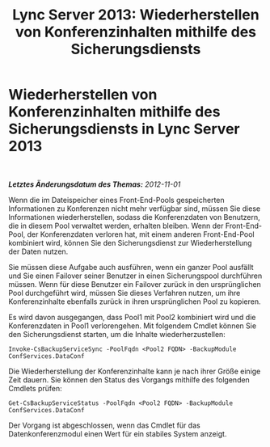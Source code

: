 ﻿---
title: 'Lync Server 2013: Wiederherstellen von Konferenzinhalten mithilfe des Sicherungsdiensts'
TOCTitle: Wiederherstellen von Konferenzinhalten mithilfe des Sicherungsdiensts
ms:assetid: 3e0f18ec-7319-4c07-a59b-2938e7787bc9
ms:mtpsurl: https://technet.microsoft.com/de-de/library/JJ688030(v=OCS.15)
ms:contentKeyID: 49890716
ms.date: 05/19/2016
mtps_version: v=OCS.15
ms.translationtype: HT
---

# Wiederherstellen von Konferenzinhalten mithilfe des Sicherungsdiensts in Lync Server 2013

 

_**Letztes Änderungsdatum des Themas:** 2012-11-01_

Wenn die im Dateispeicher eines Front-End-Pools gespeicherten Informationen zu Konferenzen nicht mehr verfügbar sind, müssen Sie diese Informationen wiederherstellen, sodass die Konferenzdaten von Benutzern, die in diesem Pool verwaltet werden, erhalten bleiben. Wenn der Front-End-Pool, der Konferenzdaten verloren hat, mit einem anderen Front-End-Pool kombiniert wird, können Sie den Sicherungsdienst zur Wiederherstellung der Daten nutzen.

Sie müssen diese Aufgabe auch ausführen, wenn ein ganzer Pool ausfällt und Sie einen Failover seiner Benutzer in einen Sicherungspool durchführen müssen. Wenn für diese Benutzer ein Failover zurück in den ursprünglichen Pool durchgeführt wird, müssen Sie dieses Verfahren nutzen, um ihre Konferenzinhalte ebenfalls zurück in ihren ursprünglichen Pool zu kopieren.

Es wird davon ausgegangen, dass Pool1 mit Pool2 kombiniert wird und die Konferenzdaten in Pool1 verlorengehen. Mit folgendem Cmdlet können Sie den Sicherungsdienst starten, um die Inhalte wiederherzustellen:

    Invoke-CsBackupServiceSync -PoolFqdn <Pool2 FQDN> -BackupModule ConfServices.DataConf

Die Wiederherstellung der Konferenzinhalte kann je nach ihrer Größe einige Zeit dauern. Sie können den Status des Vorgangs mithilfe des folgenden Cmdlets prüfen:

    Get-CsBackupServiceStatus -PoolFqdn <Pool2 FQDN> -BackupModule ConfServices.DataConf

Der Vorgang ist abgeschlossen, wenn das Cmdlet für das Datenkonferenzmodul einen Wert für ein stabiles System anzeigt.

